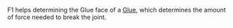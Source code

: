 F1 helps determining the Glue face of a [Glue](https://developer.roblox.com/en-us/api-reference/class/Glue), which determines the amount of force needed to break the joint.